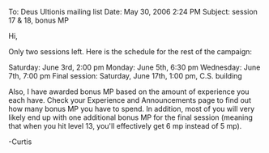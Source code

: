 To: Deus Ultionis mailing list
Date: May 30, 2006 2:24 PM
Subject: session 17 &amp; 18, bonus MP

Hi,

Only two sessions left. Here is the schedule for the rest of the campaign:

Saturday: June 3rd, 2:00 pm
Monday: June 5th, 6:30 pm
Wednesday: June 7th, 7:00 pm
Final session: Saturday, June 17th, 1:00 pm, C.S. building

Also, I have awarded bonus MP based on the amount of experience you each have. Check your Experience and Announcements page to find out how many bonus MP you have to spend. In addition, most of you will very likely end up with one additional bonus MP for the final session (meaning that when you hit level 13, you'll effectively get 6 mp instead of 5 mp).

-Curtis
